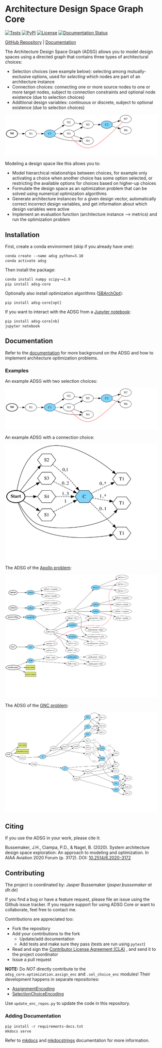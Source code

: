 # Architecture Design Space Graph Core

[![Tests](https://github.com/jbussemaker/adsg-core/workflows/Tests/badge.svg)](https://github.com/jbussemaker/adsg-core/actions/workflows/tests.yml?query=workflow%3ATests)
[![PyPI](https://img.shields.io/pypi/v/adsg-core.svg)](https://pypi.org/project/adsg-core)
[![License](https://img.shields.io/badge/license-MIT-green.svg)](LICENSE)
[![Documentation Status](https://readthedocs.org/projects/adsg-core/badge/?version=latest)](https://adsg-core.readthedocs.io/en/latest/?badge=latest)

[GitHub Repository](https://github.com/jbussemaker/adsg-core) |
[Documentation](https://adsg-core.readthedocs.io/)

The Architecture Design Space Graph (ADSG) allows you to model design spaces using a directed graph that contains three
types of architectural choices:

- Selection choices (see example below): selecting among mutually-exclusive options, used for *selecting* which nodes
  are part of an architecture instance
- Connection choices: connecting one or more source nodes to one or more target nodes, subject to connection constraints
  and optional node existence (due to selection choices)
- Additional design variables: continuous or discrete, subject to optional existence (due to selection choices)

![ADSG with selection](https://raw.githubusercontent.com/jbussemaker/adsg-core/main/docs/figures/adsg_ex_sel.svg)

Modeling a design space like this allows you to:

- Model hierarchical relationships between choices, for example only activating a choice when another choice has some
  option selected, or restricting the available options for choices based on higher-up choices
- Formulate the design space as an optimization problem that can be solved using numerical optimization algorithms
- Generate architecture instances for a given design vector, automatically correct incorrect design variables, and get
  information about which design variables were active
- Implement an evaluation function (architecture instance --> metrics) and run the optimization problem

## Installation

First, create a conda environment (skip if you already have one):
```
conda create --name adsg python=3.10
conda activate adsg
```

Then install the package:
```
conda install numpy scipy~=1.9
pip install adsg-core
```

Optionally also install optimization algorithms ([SBArchOpt](sbarchopt.readthedocs.io/)):
```
pip install adsg-core[opt]
```

If you want to interact with the ADSG from a [Jupyter notebook](https://jupyter.org/):
```
pip install adsg-core[nb]
jupyter notebook
```

## Documentation

Refer to the [documentation](https://adsg-core.readthedocs.io/) for more background on the ADSG
and how to implement architecture optimization problems.

### Examples

An example ADSG with two selection choices:

![ADSG with selection](https://raw.githubusercontent.com/jbussemaker/adsg-core/main/docs/figures/adsg_ex_sel.svg)

An example ADSG with a connection choice:

![ADSG with connection](https://raw.githubusercontent.com/jbussemaker/adsg-core/main/docs/figures/adsg_ex_conn.svg)

The ADSG of the [Apollo problem](https://adsg-core.readthedocs.io/en/latest/example_apollo/):

![GNC ADSG](https://raw.githubusercontent.com/jbussemaker/adsg-core/main/docs/figures/adsg_ex_apollo.svg)

The ADSG of the [GNC problem](https://adsg-core.readthedocs.io/en/latest/example_gnc/):

![GNC ADSG](https://raw.githubusercontent.com/jbussemaker/adsg-core/main/docs/figures/adsg_ex_gnc.svg)

## Citing

If you use the ADSG in your work, please cite it:

Bussemaker, J.H., Ciampa, P.D., & Nagel, B. (2020). System architecture design space exploration: An approach to
modeling and optimization. In AIAA Aviation 2020 Forum (p. 3172).
DOI: [10.2514/6.2020-3172](https://doi.org/10.2514/6.2020-3172)

## Contributing

The project is coordinated by: Jasper Bussemaker (*jasper.bussemaker at dlr.de*)

If you find a bug or have a feature request, please file an issue using the Github issue tracker.
If you require support for using ADSG Core or want to collaborate, feel free to contact me.

Contributions are appreciated too:
- Fork the repository
- Add your contributions to the fork
  - Update/add documentation
  - Add tests and make sure they pass (tests are run using `pytest`)
- Read and sign the [Contributor License Agreement (CLA)](https://github.com/jbussemaker/adsg-core/blob/main/ADSG%20Core%20DLR%20Individual%20Contributor%20License%20Agreement.docx)
  , and send it to the project coordinator
- Issue a pull request

**NOTE:** Do *NOT* directly contribute to the `adsg_core.optimization.assign_enc` and `.sel_choice_enc` modules!
Their development happens in separate repositories:
- [AssignmentEncoding](https://github.com/jbussemaker/AssignmentEncoding)
- [SelectionChoiceEncoding](https://github.com/jbussemaker/SelectionChoiceEncoding)

Use `update_enc_repos.py` to update the code in this repository.

### Adding Documentation

```
pip install -r requirements-docs.txt
mkdocs serve
```

Refer to [mkdocs](https://www.mkdocs.org/) and [mkdocstrings](https://mkdocstrings.github.io/) documentation
for more information.

